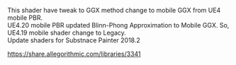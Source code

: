 This shader have tweak to GGX method change to mobile GGX from UE4 mobile PBR. </BR>
UE4.20 mobile PBR updated Blinn-Phong Approximation to Mobile GGX. So, UE4.19 mobile shader change to Legacy.</BR>
Update shaders for Substnace Painter 2018.2</BR>

https://share.allegorithmic.com/libraries/3341
